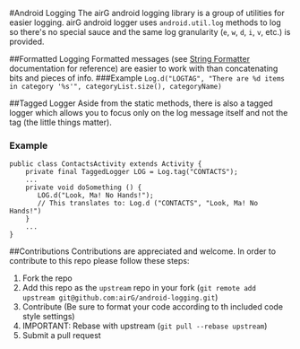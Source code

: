 #Android Logging
The airG android logging library is a group of utilities for easier logging. airG android logger uses `android.util.log` methods to log so there's no special sauce and the same log granularity (`e`, `w`, `d`, `i`, `v`, etc.) is provided.

##Formatted Logging
Formatted messages (see [String Formatter](https://docs.oracle.com/javase/7/docs/api/java/util/Formatter.html) documentation for reference) are easier to work with than concatenating bits and pieces of info.
###Example
`Log.d("LOGTAG", "There are %d items in category '%s'", categoryList.size(), categoryName)`

##Tagged Logger
Aside from the static methods, there is also a tagged logger which allows you to focus only on the log message itself and not the tag (the little things matter).
### Example
    public class ContactsActivity extends Activity {
        private final TaggedLogger LOG = Log.tag("CONTACTS");
        ...
        private void doSomething () {
           LOG.d("Look, Ma! No Hands!");
           // This translates to: Log.d ("CONTACTS", "Look, Ma! No Hands!")
        }
        ...
    }

##Contributions
Contributions are appreciated and welcome. In order to contribute to this repo please follow these steps:
1. Fork the repo
1. Add this repo as the `upstream` repo in your fork (`git remote add upstream git@github.com:airG/android-logging.git`)
1. Contribute (Be sure to format your code according to th included code style settings)
1. IMPORTANT: Rebase with upstream (`git pull --rebase upstream`)
1. Submit a pull request